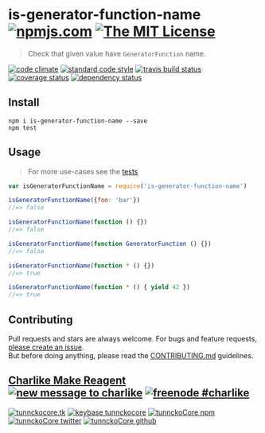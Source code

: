 # is-generator-function-name [![npmjs.com][npmjs-img]][npmjs-url] [![The MIT License][license-img]][license-url] 

> Check that given value have `GeneratorFunction` name.

[![code climate][codeclimate-img]][codeclimate-url] [![standard code style][standard-img]][standard-url] [![travis build status][travis-img]][travis-url] [![coverage status][coveralls-img]][coveralls-url] [![dependency status][david-img]][david-url]


## Install
```
npm i is-generator-function-name --save
npm test
```


## Usage
> For more use-cases see the [tests](./test.js)

```js
var isGeneratorFunctionName = require('is-generator-function-name')

isGeneratorFunctionName({foo: 'bar'})
//=> false

isGeneratorFunctionName(function () {})
//=> false

isGeneratorFunctionName(function GeneratorFunction () {})
//=> false

isGeneratorFunctionName(function * () {})
//=> true

isGeneratorFunctionName(function * () { yield 42 })
//=> true
```


## Contributing

Pull requests and stars are always welcome. For bugs and feature requests, [please create an issue](https://github.com/tunnckoCore/is-generator-function-name/issues/new).  
But before doing anything, please read the [CONTRIBUTING.md](./CONTRIBUTING.md) guidelines.


## [Charlike Make Reagent](http://j.mp/1stW47C) [![new message to charlike][new-message-img]][new-message-url] [![freenode #charlike][freenode-img]][freenode-url]

[![tunnckocore.tk][author-www-img]][author-www-url] [![keybase tunnckocore][keybase-img]][keybase-url] [![tunnckoCore npm][author-npm-img]][author-npm-url] [![tunnckoCore twitter][author-twitter-img]][author-twitter-url] [![tunnckoCore github][author-github-img]][author-github-url]


[npmjs-url]: https://www.npmjs.com/package/is-generator-function-name
[npmjs-img]: https://img.shields.io/npm/v/is-generator-function-name.svg

[license-url]: https://github.com/tunnckoCore/is-generator-function-name/blob/master/LICENSE.md
[license-img]: https://img.shields.io/badge/license-MIT-blue.svg


[codeclimate-url]: https://codeclimate.com/github/tunnckoCore/is-generator-function-name
[codeclimate-img]: https://img.shields.io/codeclimate/github/tunnckoCore/is-generator-function-name.svg

[travis-url]: https://travis-ci.org/tunnckoCore/is-generator-function-name
[travis-img]: https://img.shields.io/travis/tunnckoCore/is-generator-function-name.svg

[coveralls-url]: https://coveralls.io/r/tunnckoCore/is-generator-function-name
[coveralls-img]: https://img.shields.io/coveralls/tunnckoCore/is-generator-function-name.svg

[david-url]: https://david-dm.org/tunnckoCore/is-generator-function-name
[david-img]: https://img.shields.io/david/tunnckoCore/is-generator-function-name.svg

[standard-url]: https://github.com/feross/standard
[standard-img]: https://img.shields.io/badge/code%20style-standard-brightgreen.svg


[author-www-url]: http://www.tunnckocore.tk
[author-www-img]: https://img.shields.io/badge/www-tunnckocore.tk-fe7d37.svg

[keybase-url]: https://keybase.io/tunnckocore
[keybase-img]: https://img.shields.io/badge/keybase-tunnckocore-8a7967.svg

[author-npm-url]: https://www.npmjs.com/~tunnckocore
[author-npm-img]: https://img.shields.io/badge/npm-~tunnckocore-cb3837.svg

[author-twitter-url]: https://twitter.com/tunnckoCore
[author-twitter-img]: https://img.shields.io/badge/twitter-@tunnckoCore-55acee.svg

[author-github-url]: https://github.com/tunnckoCore
[author-github-img]: https://img.shields.io/badge/github-@tunnckoCore-4183c4.svg

[freenode-url]: http://webchat.freenode.net/?channels=charlike
[freenode-img]: https://img.shields.io/badge/freenode-%23charlike-5654a4.svg

[new-message-url]: https://github.com/tunnckoCore/messages
[new-message-img]: https://img.shields.io/badge/send%20me-message-green.svg
